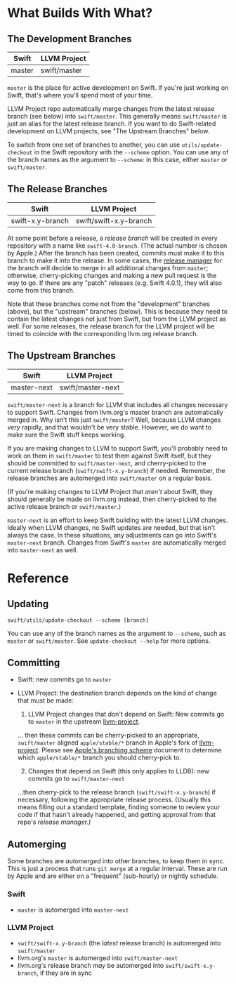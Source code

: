# What Builds With What?

## The Development Branches

| Swift  | LLVM Project
| ------ | ------------
| master | swift/master

`master` is the place for active development on Swift. If you're just working on Swift, that's where you'll spend most of your time.

LLVM Project repo automatically merge changes from the latest release branch (see below) into `swift/master`. This generally means `swift/master` is just an alias for the latest release branch. If you want to do Swift-related development on LLVM projects, see "The Upstream Branches" below.

To switch from one set of branches to another, you can use `utils/update-checkout` in the Swift repository with the `--scheme` option. You can use any of the branch names as the argument to `--scheme`: in this case, either `master` or `swift/master`.

  [release manager]: https://swift.org/blog/5-2-release-process/
  [lldb]: http://lldb.llvm.org


## The Release Branches

| Swift            | LLVM Project
| ---------------- | ----------------------
| swift-x.y-branch | swift/swift-x.y-branch

At some point before a release, a *release branch* will be created in every repository with a name like `swift-4.0-branch`. (The actual number is chosen by Apple.) After the branch has been created, commits must make it to this branch to make it into the release. In some cases, the [release manager][] for the branch will decide to merge in all additional changes from `master`; otherwise, cherry-picking changes and making a new pull request is the way to go. If there are any "patch" releases (e.g. Swift 4.0.1), they will also come from this branch.

Note that these branches come not from the "development" branches (above), but the "upstream" branches (below). This is because they need to contain the latest changes not just from Swift, but from the LLVM project as well. For some releases, the release branch for the LLVM project will be timed to coincide with the corresponding llvm.org release branch.


## The Upstream Branches

| Swift       | LLVM Project
| ----------- | -----------------
| master-next | swift/master-next

`swift/master-next` is a branch for LLVM that includes all changes necessary to support Swift. Changes from llvm.org's master branch are automatically merged in. Why isn't this just `swift/master`? Well, because LLVM changes *very* rapidly, and that wouldn't be very stable. However, we do want to make sure the Swift stuff keeps working.

If you are making changes to LLVM to support Swift, you'll probably need to work on them in `swift/master` to test them against Swift itself, but they should be committed to `swift/master-next`, and cherry-picked to the current release branch (`swift/swift-x.y-branch`) if needed. Remember, the release branches are automerged into `swift/master` on a regular basis.

(If you're making changes to LLVM Project that *aren't* about Swift, they should generally be made on llvm.org instead, then cherry-picked to the active release branch or `swift/master`.)

`master-next` is an effort to keep Swift building with the latest LLVM changes. Ideally when LLVM changes, no Swift updates are needed, but that isn't always the case. In these situations, any adjustments can go into Swift's `master-next` branch. Changes from Swift's `master` are automatically merged into `master-next` as well.


# Reference

## Updating

```
swift/utils/update-checkout --scheme [branch]
```

You can use any of the branch names as the argument to `--scheme`, such as `master` or `swift/master`. See `update-checkout --help` for more options.

## Committing

- Swift: new commits go to `master`

- LLVM Project: the destination branch depends on the kind of change that must be made:

  1) LLVM Project changes that don't depend on Swift: New commits go to `master` in the upstream [llvm-project](https://github.com/llvm/llvm-project).

  ... then these commits can be cherry-picked to an appropriate, `swift/master` aligned `apple/stable/*` branch in Apple's fork of [llvm-project](https://github.com/apple/llvm-project). Please see
  [Apple's branching scheme](https://github.com/apple/llvm-project/blob/apple/master/apple-docs/AppleBranchingScheme.md)
  document to determine which `apple/stable/*` branch you should cherry-pick to.

  2) Changes that depend on Swift (this only applies to LLDB): new commits go to `swift/master-next`

  ...then cherry-pick to the release branch (`swift/swift-x.y-branch`) if necessary, following the appropriate release   process. (Usually this means filling out a standard template, finding someone to review your code if that hasn't already happened, and getting approval from that repo's *release manager.)*

## Automerging

Some branches are *automerged* into other branches, to keep them in sync. This is just a process that runs `git merge` at a regular interval. These are run by Apple and are either on a "frequent" (sub-hourly) or nightly schedule.

### Swift
- `master` is automerged into `master-next`

### LLVM Project
- `swift/swift-x.y-branch` (the *latest* release branch) is automerged into `swift/master`
- llvm.org's `master` is automerged into `swift/master-next`
- llvm.org's release branch *may* be automerged into `swift/swift-x.y-branch`, if they are in sync
